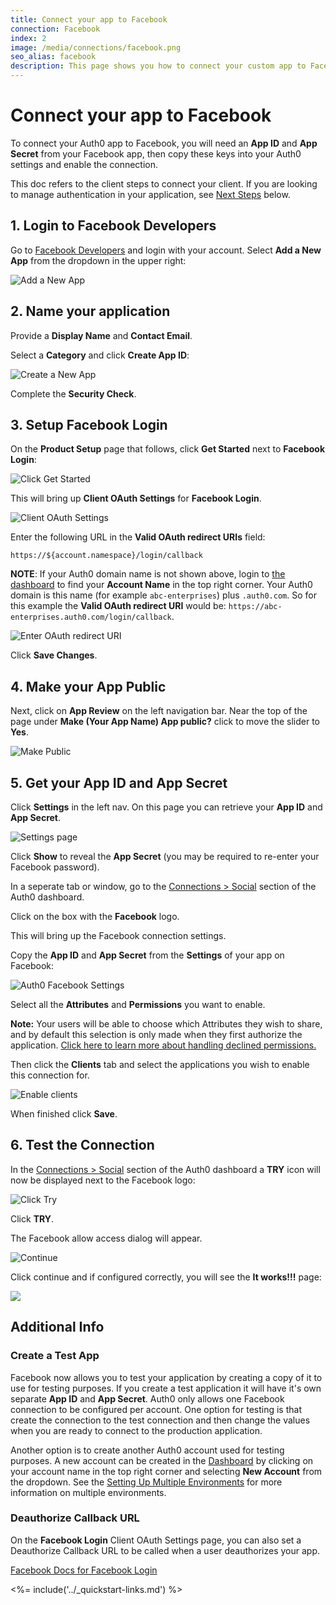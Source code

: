 ```yaml
---
title: Connect your app to Facebook
connection: Facebook
index: 2
image: /media/connections/facebook.png
seo_alias: facebook
description: This page shows you how to connect your custom app to Facebook. Learn how Auth0 can easily help you adding Facebook Login to your app.
---
```


# Connect your app to Facebook

To connect your Auth0 app to Facebook, you will need an **App ID** and **App Secret** from your Facebook app, then copy these keys into your Auth0 settings and enable the connection.

This doc refers to the client steps to connect your client. If you are looking to manage authentication in your application, see [Next Steps](#next-steps) below.

## 1. Login to Facebook Developers

Go to [Facebook Developers](https://developers.facebook.com) and login with your account. Select **Add a New App** from the dropdown in the upper right:

![Add a New App](/media/articles/connections/social/facebook/facebook-1.png)

## 2. Name your application

Provide a **Display Name** and **Contact Email**.

Select a **Category** and click **Create App ID**:

![Create a New App](/media/articles/connections/social/facebook/facebook-2.png)

Complete the **Security Check**.

## 3. Setup Facebook Login

On the **Product Setup** page that follows, click **Get Started** next to **Facebook Login**:

![Click Get Started](/media/articles/connections/social/facebook/facebook-3.png)

This will bring up **Client OAuth Settings** for **Facebook Login**.

![Client OAuth Settings](/media/articles/connections/social/facebook/oauth-settings.png)

Enter the following URL in the **Valid OAuth redirect URIs** field:

`https://${account.namespace}/login/callback`

__NOTE__: If your Auth0 domain name is not shown above, login to [the dashboard](${manage_url}) to find your **Account Name** in the top right corner. Your Auth0 domain is this name (for example `abc-enterprises`) plus `.auth0.com`. So for this example the **Valid OAuth redirect URI** would be: `https://abc-enterprises.auth0.com/login/callback`.

![Enter OAuth redirect URI](/media/articles/connections/social/facebook/facebook-3b.png)

Click **Save Changes**.

## 4. Make your App Public

Next, click on **App Review** on the left navigation bar. Near the top of the page under **Make (Your App Name) App public?** click to move the slider to **Yes**.

![Make Public](/media/articles/connections/social/facebook/facebook-public.png)

## 5. Get your **App ID** and **App Secret**

Click **Settings** in the left nav. On this page you can retrieve your **App ID** and **App Secret**.

![Settings page](/media/articles/connections/social/facebook/facebook-4.png)

Click **Show** to reveal the **App Secret** (you may be required to re-enter your Facebook password).

In a seperate tab or window, go to the [Connections > Social](${manage_url}/#/connections/social) section of the Auth0 dashboard. 

Click on the box with the **Facebook** logo.

This will bring up the Facebook connection settings.

Copy the **App ID** and **App Secret** from the **Settings** of your app on Facebook:

![Auth0 Facebook Settings](/media/articles/connections/social/facebook/auth0-fb-settings.png)

Select all the **Attributes** and **Permissions** you want to enable. 

**Note:** Your users will be able to choose which Attributes they wish to share, and by default this selection is only made when they first authorize the application. [Click here to learn more about handling declined permissions.](/connections/social/reprompt-permissions)

Then click the **Clients** tab and select the applications you wish to enable this connection for.

![Enable clients](/media/articles/connections/social/facebook/enable-clients.png)

When finished click **Save**.

## 6. Test the Connection

In the [Connections > Social](${manage_url}/#/connections/social) section of the Auth0 dashboard a **TRY** icon will now be displayed next to the Facebook logo:

![Click Try](/media/articles/connections/social/facebook/try-connection.png)

Click **TRY**.

The Facebook allow access dialog will appear.

![Continue](/media/articles/connections/social/facebook/allow-access.png)

Click continue and if configured correctly, you will see the **It works!!!** page:

![](/media/articles/connections/social/facebook/facebook-8b.png)

## Additional Info

### Create a Test App

Facebook now allows you to test your application by creating a copy of it to use for testing purposes. If you create a test application it will have it's own separate **App ID** and **App Secret**. Auth0 only allows one Facebook connection to be configured per account. One option for testing is that create the connection to the test connection and then change the values when you are ready to connect to the production application. 

Another option is to create another Auth0 account used for testing purposes. A new account can be created in the [Dashboard](${manage_url}) by clicking on your account name in the top right corner and selecting **New Account** from the dropdown. See the [Setting Up Multiple Environments](/dev-lifecycle/setting-up-env) for more information on multiple environments.

### Deauthorize Callback URL

On the **Facebook Login** Client OAuth Settings page, you can also set a Deauthorize Callback URL to be called when a user deauthorizes your app.

[Facebook Docs for Facebook Login](https://developers.facebook.com/docs/facebook-login)

<%= include('../_quickstart-links.md') %>
